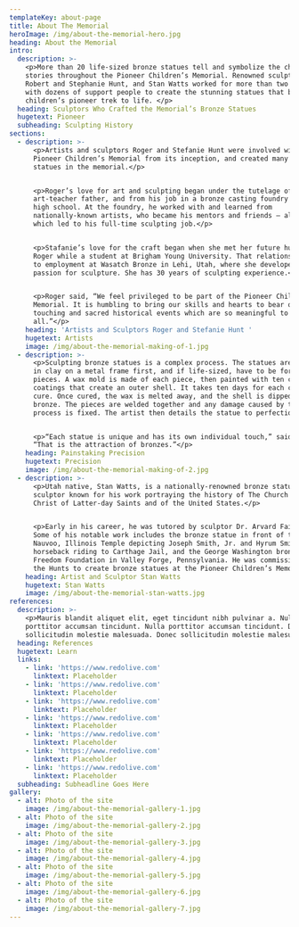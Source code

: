 ```yaml
---
templateKey: about-page
title: About The Memorial
heroImage: /img/about-the-memorial-hero.jpg
heading: About the Memorial
intro:
  description: >-
    <p>More than 20 life-sized bronze statues tell and symbolize the children’s
    stories throughout the Pioneer Children’s Memorial. Renowned sculptors
    Robert and Stephanie Hunt, and Stan Watts worked for more than two years
    with dozens of support people to create the stunning statues that bring the
    children’s pioneer trek to life. </p>
  heading: Sculptors Who Crafted the Memorial’s Bronze Statues
  hugetext: Pioneer
  subheading: Sculpting History
sections:
  - description: >-
      <p>Artists and sculptors Roger and Stefanie Hunt were involved with the
      Pioneer Children’s Memorial from its inception, and created many of the
      statues in the memorial.</p>


      <p>Roger’s love for art and sculpting began under the tutelage of his
      art-teacher father, and from his job in a bronze casting foundry while in
      high school. At the foundry, he worked with and learned from
      nationally-known artists, who became his mentors and friends — all of
      which led to his full-time sculpting job.</p>


      <p>Stafanie’s love for the craft began when she met her future husband
      Roger while a student at Brigham Young University. That relationship led
      to employment at Wasatch Bronze in Lehi, Utah, where she developed her
      passion for sculpture. She has 30 years of sculpting experience.</p>


      <p>Roger said, “We feel privileged to be part of the Pioneer Children’s
      Memorial. It is humbling to bring our skills and hearts to bear on such
      touching and sacred historical events which are so meaningful to us
      all.”</p>
    heading: 'Artists and Sculptors Roger and Stefanie Hunt '
    hugetext: Artists
    image: /img/about-the-memorial-making-of-1.jpg
  - description: >-
      <p>Sculpting bronze statues is a complex process. The statues are sculpted
      in clay on a metal frame first, and if life-sized, have to be formed in
      pieces. A wax mold is made of each piece, then painted with ten ceramic
      coatings that create an outer shell. It takes ten days for each coat to
      cure. Once cured, the wax is melted away, and the shell is dipped in
      bronze. The pieces are welded together and any damage caused by the
      process is fixed. The artist then details the statue to perfection.</p>


      <p>“Each statue is unique and has its own individual touch,” said Hunt.
      “That is the attraction of bronzes.”</p>
    heading: Painstaking Precision
    hugetext: Precision
    image: /img/about-the-memorial-making-of-2.jpg
  - description: >-
      <p>Utah native, Stan Watts, is a nationally-renowned bronze statue
      sculptor known for his work portraying the history of The Church of Jesus
      Christ of Latter-day Saints and of the United States.</p>


      <p>Early in his career, he was tutored by sculptor Dr. Arvard Fairbanks.
      Some of his notable work includes the bronze statue in front of the
      Nauvoo, Illinois Temple depicting Joseph Smith, Jr. and Hyrum Smith on
      horseback riding to Carthage Jail, and the George Washington bronze at the
      Freedom Foundation in Valley Forge, Pennsylvania. He was commissioned with
      the Hunts to create bronze statues at the Pioneer Children’s Memorial.</p>
    heading: Artist and Sculptor Stan Watts
    hugetext: Stan Watts
    image: /img/about-the-memorial-stan-watts.jpg
references:
  description: >-
    <p>Mauris blandit aliquet elit, eget tincidunt nibh pulvinar a. Nulla
    porttitor accumsan tincidunt. Nulla porttitor accumsan tincidunt. Donec
    sollicitudin molestie malesuada. Donec sollicitudin molestie malesuada.</p>
  heading: References
  hugetext: Learn
  links:
    - link: 'https://www.redolive.com'
      linktext: Placeholder
    - link: 'https://www.redolive.com'
      linktext: Placeholder
    - link: 'https://www.redolive.com'
      linktext: Placeholder
    - link: 'https://www.redolive.com'
      linktext: Placeholder
    - link: 'https://www.redolive.com'
      linktext: Placeholder
    - link: 'https://www.redolive.com'
      linktext: Placeholder
    - link: 'https://www.redolive.com'
      linktext: Placeholder
  subheading: Subheadline Goes Here
gallery:
  - alt: Photo of the site
    image: /img/about-the-memorial-gallery-1.jpg
  - alt: Photo of the site
    image: /img/about-the-memorial-gallery-2.jpg
  - alt: Photo of the site
    image: /img/about-the-memorial-gallery-3.jpg
  - alt: Photo of the site
    image: /img/about-the-memorial-gallery-4.jpg
  - alt: Photo of the site
    image: /img/about-the-memorial-gallery-5.jpg
  - alt: Photo of the site
    image: /img/about-the-memorial-gallery-6.jpg
  - alt: Photo of the site
    image: /img/about-the-memorial-gallery-7.jpg
---
```



